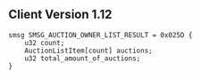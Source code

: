 ## Client Version 1.12

```rust,ignore
smsg SMSG_AUCTION_OWNER_LIST_RESULT = 0x025D {
    u32 count;    
    AuctionListItem[count] auctions;    
    u32 total_amount_of_auctions;    
}

```
